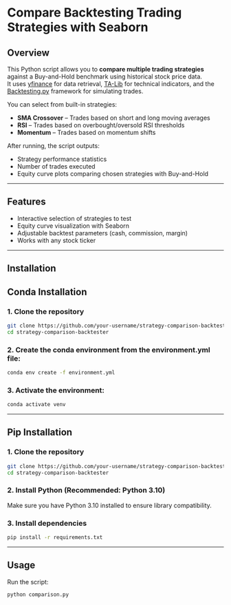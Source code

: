 # Compare Backtesting Trading Strategies with Seaborn

## Overview

This Python script allows you to **compare multiple trading strategies** against a Buy-and-Hold benchmark using historical stock price data.  
It uses [yfinance](https://pypi.org/project/yfinance/) for data retrieval, [TA-Lib](https://mrjbq7.github.io/ta-lib/) for technical indicators, and the [Backtesting.py](https://kernc.github.io/backtesting.py/) framework for simulating trades.

You can select from built-in strategies:

- **SMA Crossover** – Trades based on short and long moving averages
- **RSI** – Trades based on overbought/oversold RSI thresholds
- **Momentum** – Trades based on momentum shifts

After running, the script outputs:
- Strategy performance statistics
- Number of trades executed
- Equity curve plots comparing chosen strategies with Buy-and-Hold

---

## Features
- Interactive selection of strategies to test
- Equity curve visualization with Seaborn
- Adjustable backtest parameters (cash, commission, margin)
- Works with any stock ticker

---

## Installation

## Conda Installation

### 1. Clone the repository
```bash
git clone https://github.com/your-username/strategy-comparison-backtester.git
cd strategy-comparison-backtester
```

### 2. Create the conda environment from the environment.yml file:

```bash 
conda env create -f environment.yml  
```

### 3. Activate the environment:

```bash
conda activate venv 
```

---


## Pip Installation

### 1. Clone the repository
```bash
git clone https://github.com/your-username/strategy-comparison-backtester.git
cd strategy-comparison-backtester
```

### 2. Install Python (Recommended: Python 3.10)
Make sure you have Python 3.10 installed to ensure library compatibility.

### 3. Install dependencies
```bash
pip install -r requirements.txt
```

---

## Usage

Run the script:

```bash
python comparison.py
```
